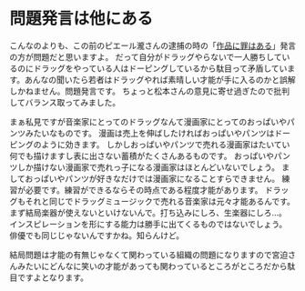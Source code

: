 # 問題発言は他にある
こんなのよりも、この前のピエール瀧さんの逮捕の時の「[作品に罪はある](https://www.sanspo.com/geino/news/20190317/owa19031711320003-n1.html)」発言の方が問題だと思いますよ。
だって自分がドラッグやらないで一人勝ちしているのにドラッグをやっている人はドーピングしているから駄目って矛盾しています。あんなの聞いたら若者はドラッグやれば素晴しい才能が手に入るのかと誤解しかねません。問題発言です。
ちょっと松本さんの意見に寄せ過ぎたので批判してバランス取ってみました。

まぁ私見ですが音楽家にとってのドラッグなんて漫画家にとってのおっぱいやパンツみたいなものです。
漫画は売上を伸ばしたければおっぱいやパンツはドーピングのように効きます。
しかしおっぱいやパンツで売れる漫画家はたいてい何でも描けますし表に出さない蓄積がたくさんあるものです。
おっぱいやパンツしか描けない漫画家で売れっ子になる漫画家はほとんどいないでしょう。
ましておっぱいやパンツが好きなだけでは漫画家になることすらできません。
練習が必要です。練習ができるならその時点である程度才能があります。
ドラッグもそれと同じでドラッグミュージックで売れる音楽家は元々才能あるんです。
まず結局楽器が使えないといけないんで。打ち込みにしろ、生楽器にしろ…。
インスピレーションを形にする能力は勝手に出てくるものではないでしょう。
俳優でも同じじゃないんですかね。知らんけど。

結局問題は才能の有無じゃなくて関わっている組織の問題になりますので宮迫さんみたいにどんなに笑いの才能があっても関わっているところがところだから駄目ですよとなります。
